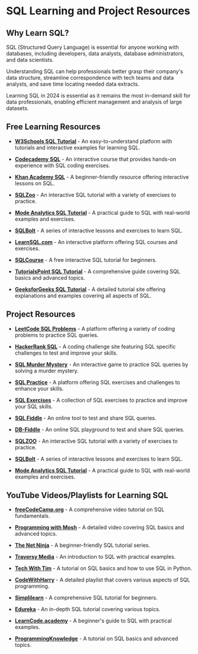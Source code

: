 # SQL Learning and Project Resources

## Why Learn SQL?

SQL (Structured Query Language) is essential for anyone working with databases, including developers, data analysts, database administrators, and data scientists.

Understanding SQL can help professionals better grasp their company's data structure, streamline correspondence with tech teams and data analysts, and save time locating needed data extracts. 

Learning SQL in 2024 is essential as it remains the most in-demand skill for data professionals, enabling efficient management and analysis of large datasets. 

## Free Learning Resources

- **[W3Schools SQL Tutorial](https://www.w3schools.com/sql/)** - An easy-to-understand platform with tutorials and interactive examples for learning SQL.

- **[Codecademy SQL](https://www.codecademy.com/learn/learn-sql)** - An interactive course that provides hands-on experience with SQL coding exercises.

- **[Khan Academy SQL](https://www.khanacademy.org/computing/computer-programming/sql)** - A beginner-friendly resource offering interactive lessons on SQL.

- **[SQLZoo](https://sqlzoo.net/)** - An interactive SQL tutorial with a variety of exercises to practice.

- **[Mode Analytics SQL Tutorial](https://mode.com/sql-tutorial/)** - A practical guide to SQL with real-world examples and exercises.

- **[SQLBolt](https://sqlbolt.com/)** - A series of interactive lessons and exercises to learn SQL.

- **[LearnSQL.com](https://learnsql.com/)** - An interactive platform offering SQL courses and exercises.

- **[SQLCourse](https://www.sqlcourse.com/)** - A free interactive SQL tutorial for beginners.

- **[TutorialsPoint SQL Tutorial](https://www.tutorialspoint.com/sql/index.htm)** - A comprehensive guide covering SQL basics and advanced topics.

- **[GeeksforGeeks SQL Tutorial](https://www.geeksforgeeks.org/sql-tutorial/)** - A detailed tutorial site offering explanations and examples covering all aspects of SQL.

## Project Resources

- **[LeetCode SQL Problems](https://leetcode.com/problemset/database/)** - A platform offering a variety of coding problems to practice SQL queries.

- **[HackerRank SQL](https://www.hackerrank.com/domains/tutorials/10-days-of-sql)** - A coding challenge site featuring SQL specific challenges to test and improve your skills.

- **[SQL Murder Mystery](https://mystery.knightlab.com/)** - An interactive game to practice SQL queries by solving a murder mystery.

- **[SQL Practice](https://www.sql-practice.com/)** - A platform offering SQL exercises and challenges to enhance your skills.

- **[SQL Exercises](https://www.sql-ex.ru/)** - A collection of SQL exercises to practice and improve your SQL skills.

- **[SQL Fiddle](http://sqlfiddle.com/)** - An online tool to test and share SQL queries.

- **[DB-Fiddle](https://www.db-fiddle.com/)** - An online SQL playground to test and share SQL queries.

- **[SQLZOO](https://sqlzoo.net/)** - An interactive SQL tutorial with a variety of exercises to practice.

- **[SQLBolt](https://sqlbolt.com/)** - A series of interactive lessons and exercises to learn SQL.

- **[Mode Analytics SQL Tutorial](https://mode.com/sql-tutorial/)** - A practical guide to SQL with real-world examples and exercises.

## YouTube Videos/Playlists for Learning SQL

- **[freeCodeCamp.org](https://www.youtube.com/watch?v=HXV3zeQKqGY)** - A comprehensive video tutorial on SQL fundamentals.

- **[Programming with Mosh](https://www.youtube.com/watch?v=7S_tz1z_5bA)** - A detailed video covering SQL basics and advanced topics.

- **[The Net Ninja](https://www.youtube.com/watch?v=9Pzj7Aj25lw)** - A beginner-friendly SQL tutorial series.

- **[Traversy Media](https://www.youtube.com/watch?v=9hIkYgJd2Jw)** - An introduction to SQL with practical examples.

- **[Tech With Tim](https://www.youtube.com/watch?v=9hIkYgJd2Jw)** - A tutorial on SQL basics and how to use SQL in Python.

- **[CodeWithHarry](https://www.youtube.com/watch?v=HXV3zeQKqGY)** - A detailed playlist that covers various aspects of SQL programming.

- **[Simplilearn](https://www.youtube.com/watch?v=7S_tz1z_5bA)** - A comprehensive SQL tutorial for beginners.

- **[Edureka](https://www.youtube.com/watch?v=7S_tz1z_5bA)** - An in-depth SQL tutorial covering various topics.

- **[LearnCode.academy](https://www.youtube.com/watch?v=7S_tz1z_5bA)** - A beginner's guide to SQL with practical examples.

- **[ProgrammingKnowledge](https://www.youtube.com/watch?v=7S_tz1z_5bA)** - A tutorial on SQL basics and advanced topics.
